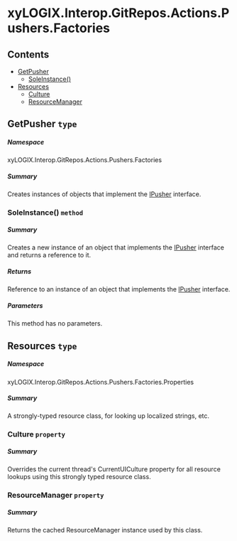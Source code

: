 <a name='assembly'></a>
# xyLOGIX.Interop.GitRepos.Actions.Pushers.Factories

## Contents

- [GetPusher](#T-xyLOGIX-Interop-GitRepos-Actions-Pushers-Factories-GetPusher 'xyLOGIX.Interop.GitRepos.Actions.Pushers.Factories.GetPusher')
  - [SoleInstance()](#M-xyLOGIX-Interop-GitRepos-Actions-Pushers-Factories-GetPusher-SoleInstance 'xyLOGIX.Interop.GitRepos.Actions.Pushers.Factories.GetPusher.SoleInstance')
- [Resources](#T-xyLOGIX-Interop-GitRepos-Actions-Pushers-Factories-Properties-Resources 'xyLOGIX.Interop.GitRepos.Actions.Pushers.Factories.Properties.Resources')
  - [Culture](#P-xyLOGIX-Interop-GitRepos-Actions-Pushers-Factories-Properties-Resources-Culture 'xyLOGIX.Interop.GitRepos.Actions.Pushers.Factories.Properties.Resources.Culture')
  - [ResourceManager](#P-xyLOGIX-Interop-GitRepos-Actions-Pushers-Factories-Properties-Resources-ResourceManager 'xyLOGIX.Interop.GitRepos.Actions.Pushers.Factories.Properties.Resources.ResourceManager')

<a name='T-xyLOGIX-Interop-GitRepos-Actions-Pushers-Factories-GetPusher'></a>
## GetPusher `type`

##### Namespace

xyLOGIX.Interop.GitRepos.Actions.Pushers.Factories

##### Summary

Creates instances of objects that implement the [IPusher](#T-xyLOGIX-Interop-GitRepos-Actions-Pushers-Interfaces-IPusher 'xyLOGIX.Interop.GitRepos.Actions.Pushers.Interfaces.IPusher') interface.

<a name='M-xyLOGIX-Interop-GitRepos-Actions-Pushers-Factories-GetPusher-SoleInstance'></a>
### SoleInstance() `method`

##### Summary

Creates a new instance of an object that implements the [IPusher](#T-xyLOGIX-Interop-GitRepos-Actions-Pushers-Interfaces-IPusher 'xyLOGIX.Interop.GitRepos.Actions.Pushers.Interfaces.IPusher') interface and returns a reference to it.

##### Returns

Reference to an instance of an object that implements the [IPusher](#T-xyLOGIX-Interop-GitRepos-Actions-Pushers-Interfaces-IPusher 'xyLOGIX.Interop.GitRepos.Actions.Pushers.Interfaces.IPusher') interface.

##### Parameters

This method has no parameters.

<a name='T-xyLOGIX-Interop-GitRepos-Actions-Pushers-Factories-Properties-Resources'></a>
## Resources `type`

##### Namespace

xyLOGIX.Interop.GitRepos.Actions.Pushers.Factories.Properties

##### Summary

A strongly-typed resource class, for looking up localized strings, etc.

<a name='P-xyLOGIX-Interop-GitRepos-Actions-Pushers-Factories-Properties-Resources-Culture'></a>
### Culture `property`

##### Summary

Overrides the current thread's CurrentUICulture property for all
  resource lookups using this strongly typed resource class.

<a name='P-xyLOGIX-Interop-GitRepos-Actions-Pushers-Factories-Properties-Resources-ResourceManager'></a>
### ResourceManager `property`

##### Summary

Returns the cached ResourceManager instance used by this class.
